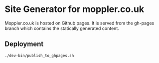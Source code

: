 # Site Generator for moppler.co.uk

Moppler.co.uk is hosted on Github pages. It is served from the gh-pages branch
which contains the statically generated content.

## Deployment

`./dev-bin/publish_to_ghpages.sh`